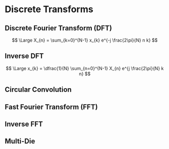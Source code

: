 # Discrete Transforms 

## Discrete Fourier Transform (DFT) 
$$ \Large X_{n} = \sum_{k=0}^{N-1} x_{k} e^{-j \frac{2\pi}{N} n k} $$

## Inverse DFT
$$ \Large x_{k} = \dfrac{1}{N} \sum_{n=0}^{N-1} X_{n} e^{j \frac{2\pi}{N} k n} $$

## Circular Convolution


## Fast Fourier Transform (FFT)


## Inverse FFT


## Multi-Die
